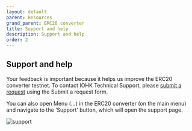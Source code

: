 ```yaml
---
layout: default
parent: Resources
grand_parent: ERC20 converter 
title: Support and help
description: Support and help
order: 2
---
```


## Support and help

Your feedback is important because it helps us improve the ERC20 converter testnet. To contact IOHK Technical Support, please [submit a request](https://iohk.zendesk.com/hc/en-us/requests/new) using the Submit a request form.

You can also open Menu (...) in the ERC20 converter (on the main menu) and navigate to the ‘Support’ button, which will open the support page.

![support](https://ucarecdn.com/77283c6d-e34a-4601-b906-e53e56eaf79a/)
